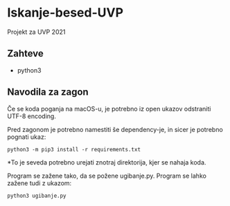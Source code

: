 # Iskanje-besed-UVP
Projekt za UVP 2021


## Zahteve 
- python3

## Navodila za zagon
Če se koda poganja na macOS-u, je potrebno iz open ukazov odstraniti UTF-8 encoding.

Pred zagonom je potrebno namestiti še dependency-je, in sicer je potrebno pognati ukaz:

`python3 -m pip3 install -r requirements.txt`

*To je seveda potrebno urejati znotraj direktorija, kjer se nahaja koda.

Program se zažene tako, da se požene ugibanje.py.
Program se lahko zažene tudi z ukazom:

`python3 ugibanje.py`